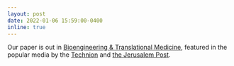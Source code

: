 ```yaml
---
layout: post
date: 2022-01-06 15:59:00-0400
inline: true
---
```


Our paper is out in <a href="https://doi.org/10.1002/btm2.10271">Bioengineering & Translational Medicine</a>, featured in the popular media by the <a href="https://www.technion.ac.il/en/2022/01/mechanical-ventilation-preterm-babies/"> Technion</a> and <a href="https://www.jpost.com/health-and-wellness/pregnancy-and-birth/article-691834"> the Jerusalem Post</a>. 

